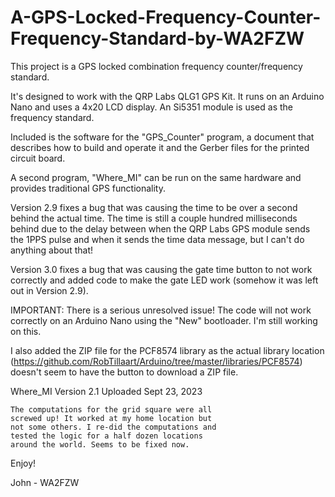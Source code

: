 # A-GPS-Locked-Frequency-Counter-Frequency-Standard-by-WA2FZW

This project is a GPS locked combination frequency counter/frequency standard.

It's designed to work with the QRP Labs QLG1 GPS Kit. It runs on an Arduino
Nano and uses a 4x20 LCD display. An Si5351 module is used as the frequency
standard.

Included is the software for the "GPS_Counter" program, a document that
describes how to build and operate it and the Gerber files for the printed
circuit board.

A second program, "Where_MI" can be run on the same hardware and provides
traditional GPS functionality.

Version 2.9 fixes a bug that was causing the time to be over a second behind
the actual time. The time is still a couple hundred milliseconds behind due
to the delay between when the QRP Labs GPS module sends the 1PPS pulse and
when it sends the time data message, but I can't do anything about that!

Version 3.0 fixes a bug that was causing the gate time button to not work
correctly and added code to make the gate LED work (somehow it was left
out in Version 2.9).

IMPORTANT: There is a serious unresolved issue! The code will not work
correctly on an Arduino Nano using the "New" bootloader. I'm still
working on this.

I also added the ZIP file for the PCF8574 library as the actual library
location (https://github.com/RobTillaart/Arduino/tree/master/libraries/PCF8574)
doesn't seem to have the button to download a ZIP file.

Where_MI Version 2.1 Uploaded Sept 23, 2023

    The computations for the grid square were all
    screwed up! It worked at my home location but
    not some others. I re-did the computations and
    tested the logic for a half dozen locations
    around the world. Seems to be fixed now.

Enjoy!

John - WA2FZW
